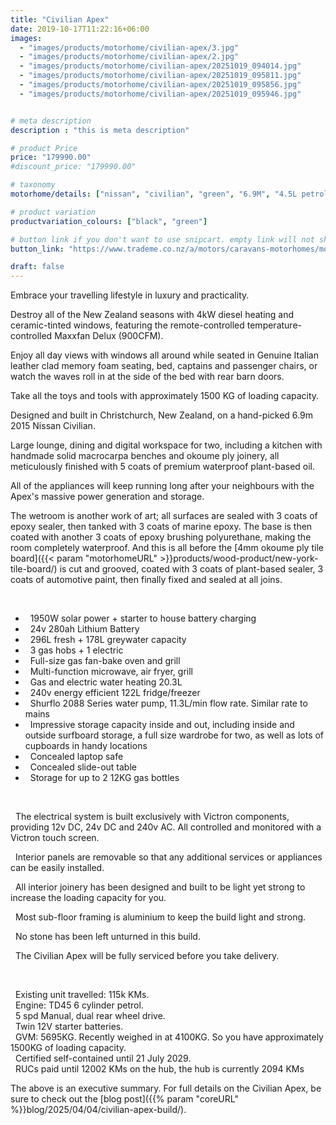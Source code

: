```yaml
---
title: "Civilian Apex"
date: 2019-10-17T11:22:16+06:00
images: 
  - "images/products/motorhome/civilian-apex/3.jpg"
  - "images/products/motorhome/civilian-apex/2.jpg"
  - "images/products/motorhome/civilian-apex/20251019_094014.jpg"
  - "images/products/motorhome/civilian-apex/20251019_095811.jpg"
  - "images/products/motorhome/civilian-apex/20251019_095856.jpg"
  - "images/products/motorhome/civilian-apex/20251019_095946.jpg"


# meta description
description : "this is meta description"

# product Price
price: "179990.00"
#discount_price: "179990.00"

# taxonomy
motorhome/details: ["nissan", "civilian", "green", "6.9M", "4.5L petrol"]

# product variation
productvariation_colours: ["black", "green"]

# button link if you don't want to use snipcart. empty link will not show button
button_link: "https://www.trademe.co.nz/a/motors/caravans-motorhomes/motorhomes/search?search_string=EpicLines%20Civilian%20Apex"

draft: false
---
```



Embrace your travelling lifestyle in luxury and practicality.

Destroy all of the New Zealand seasons with 4kW diesel heating and ceramic-tinted windows, featuring the remote-controlled temperature-controlled Maxxfan Delux (900CFM).

Enjoy all day views with windows all around while seated in Genuine Italian leather clad memory foam seating, bed, captains and passenger chairs, or watch the waves roll in at the side of the bed with rear barn doors.

Take all the toys and tools with approximately 1500 KG of loading capacity.

Designed and built in Christchurch, New Zealand, on a hand-picked 6.9m 2015 Nissan Civilian.

Large lounge, dining and digital workspace for two, including a kitchen with handmade solid macrocarpa benches and okoume ply joinery, all meticulously finished with 5 coats of premium waterproof plant-based oil.

All of the appliances will keep running long after your neighbours with the Apex's massive power generation and storage.

The wetroom is another work of art; all surfaces are sealed with 3 coats of epoxy sealer, then tanked with 3 coats of marine epoxy. The base is then coated with another 3 coats of epoxy brushing polyurethane, making the room completely waterproof. And this is all before the [4mm okoume ply tile board]({{< param "motorhomeURL" >}}products/wood-product/new-york-tile-board/) is cut and grooved, coated with 3 coats of plant-based sealer, 3 coats of automotive paint, then finally fixed and sealed at all joins.

<br>

* <i class='tf-ion-android-bus'></i> &nbsp; 1950W solar power + starter to house battery charging
* <i class='tf-ion-android-bus'></i> &nbsp; 24v 280ah Lithium Battery
* <i class='tf-ion-android-bus'></i> &nbsp; 296L fresh + 178L greywater capacity
* <i class='tf-ion-android-bus'></i> &nbsp; 3 gas hobs + 1 electric
* <i class='tf-ion-android-bus'></i> &nbsp; Full-size gas fan-bake oven and grill
* <i class='tf-ion-android-bus'></i> &nbsp; Multi-function microwave, air fryer, grill
* <i class='tf-ion-android-bus'></i> &nbsp; Gas and electric water heating 20.3L
* <i class='tf-ion-android-bus'></i> &nbsp; 240v energy efficient 122L fridge/freezer
* <i class='tf-ion-android-bus'></i> &nbsp; Shurflo 2088 Series water pump, 11.3L/min flow rate. Similar rate to mains
* <i class='tf-ion-android-bus'></i> &nbsp; Impressive storage capacity inside and out, including inside and outside surfboard storage, a full size wardrobe for two, as well as lots of cupboards in handy locations
* <i class='tf-ion-android-bus'></i> &nbsp; Concealed laptop safe
* <i class='tf-ion-android-bus'></i> &nbsp; Concealed slide-out table
* <i class='tf-ion-android-bus'></i> &nbsp; Storage for up to 2 12KG gas bottles

<br>

<i class='tf-ion-ios-bolt-outline'></i> &nbsp; The electrical system is built exclusively with Victron components, providing 12v DC, 24v DC and 240v AC. All controlled and monitored with a Victron touch screen.

<i class='tf-grid'></i> &nbsp; Interior panels are removable so that any additional services or appliances can be easily installed.

<i class='tf-ion-ios-cart-outline'></i> &nbsp; All interior joinery has been designed and built to be light yet strong to increase the loading capacity for you.

<i class='tf-ion-thumbsup'></i> &nbsp; Most sub-floor framing is aluminium to keep the build light and strong.<br>

<i class='tf-ion-android-checkbox-outline'></i> &nbsp; No stone has been left unturned in this build.

<i class='tf-ion-key'></i> &nbsp; The Civilian Apex will be fully serviced before you take delivery.

<br>

<i class='tf-ion-android-bus'></i> &nbsp; Existing unit travelled: 115k KMs.<br>
<i class='tf-ion-android-bus'></i> &nbsp; Engine: TD45 6 cylinder petrol.<br>
<i class='tf-ion-android-bus'></i> &nbsp; 5 spd Manual, dual rear wheel drive.<br>
<i class='tf-ion-android-bus'></i> &nbsp; Twin 12V starter batteries.<br>
<i class='tf-ion-android-bus'></i> &nbsp; GVM: 5695KG. Recently weighed in at 4100KG. So you have approximately 1500KG of loading capacity.<br>
<i class='tf-ion-android-bus'></i> &nbsp; Certified self-contained until 21 July 2029.<br>
<i class='tf-ion-android-bus'></i> &nbsp; RUCs paid until 12002 KMs on the hub, the hub is currently 2094 KMs<br>



The above is an executive summary. For full details on the Civilian Apex, be sure to check out the [blog post]({{% param "coreURL" %}}blog/2025/04/04/civilian-apex-build/).
